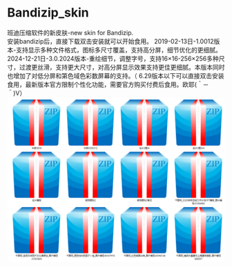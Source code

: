 # Bandizip_skin
班迪压缩软件的新皮肤-new skin for Bandizip.  
安装bandizip后，直接下载双击安装就可以开始食用。 
2019-02-13日-1.0012版本-支持显示多种文件格式，图标多尺寸覆盖，支持高分屏，细节优化的更细腻。 
2024-12-21日-3.0.2024版本-重绘细节，调整字号，支持16×16-256×256多种尺寸，过渡更丝滑，支持更大尺寸，对高分屏显示效果支持更佳更细腻。本版本同时也增加了对低分屏和第色域色彩数屏幕的支持。（ 6.29版本以下可以直接双击安装食用，最新版本官方限制个性化功能，需要官方购买付费后食用。欧耶(＾－＾)V）
 ![image](https://raw.githubusercontent.com/anbeibei/Bandizip_skin/main/%E6%A0%B7%E5%BC%8F%E5%B1%95%E7%A4%BA.png)
